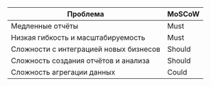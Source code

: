 
| Проблема                              | MoSCoW |
| ------------------------------------- | ------ |
| Медленные отчёты  | Must   |
| Низкая гибкость и масштабируемость    | Must   |
| Сложности с интеграцией новых бизнесов | Should |
| Сложность создания отчётов и анализа  | Should |
| Сложность агрегации данных            | Could  |
